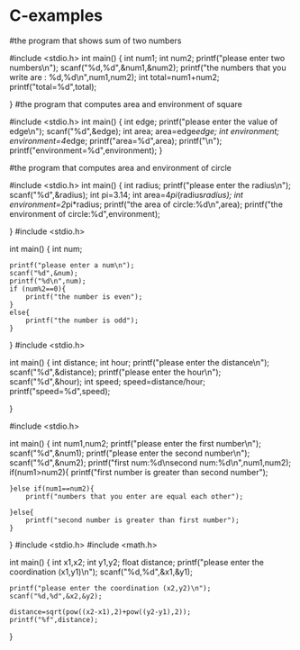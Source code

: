 # C-examples

#the program that shows sum of two numbers

#include <stdio.h>
int main() {
   int num1;
   int num2;
   printf("please enter two numbers\n");
   scanf("%d,%d",&num1,&num2);
   printf("the numbers that you write are : %d,%d\n",num1,num2);
   int total=num1+num2;
   printf("total=%d",total);
   
}
#the program that computes area and environment of square

#include <stdio.h>
int main() {
    int edge;
	printf("please enter the value of edge\n");
	scanf("%d",&edge);
	int area;
	area=edge*edge;
	int environment;
	environment=4*edge;
	printf("area=%d",area);
	printf("\n");
	printf("environment=%d",environment);
}



#the program that computes area and environment of circle

#include <stdio.h>
int main() {
    int radius;
    printf("please enter the radius\n");
    scanf("%d",&radius);
    int pi=3.14;
    int area=4*pi*(radius*radius);
    int environment=2*pi*radius;
    printf("the area of circle:%d\n",area);
    printf("the environment of circle:%d",environment);
    
}
#include <stdio.h>

int main() {
    int num;
    
    printf("please enter a num\n");
    scanf("%d",&num);
    printf("%d\n",num);
    if (num%2==0){
        printf("the number is even");
    }
    else{
        printf("the number is odd");
    }
  
}
#include <stdio.h>

int main() {
    int distance;
    int hour;
	printf("please enter the distance\n");
	scanf("%d",&distance);
	printf("please enter the hour\n");
	scanf("%d",&hour);
	int speed;
	speed=distance/hour;
	printf("speed=%d",speed);
	
}

#include <stdio.h>

int main() {
    int num1,num2;
    printf("please enter the first number\n");
    scanf("%d",&num1);
    printf("please enter the second number\n");
    scanf("%d",&num2);
    printf("first num:%d\nsecond num:%d\n",num1,num2);
    if(num1>num2){
        printf("first number is greater than second number");
        
    }else if(num1==num2){
        printf("numbers that you enter are equal each other");
        
    }else{
        printf("second number is greater than first number");
    }
    
	
}
#include <stdio.h>
#include <math.h>

int main() {
	int x1,x2;
	int y1,y2;
    float distance;
	printf("please enter the coordination (x1,y1)\n");
	scanf("%d,%d",&x1,&y1);
	
    printf("please enter the coordination (x2,y2)\n");
	scanf("%d,%d",&x2,&y2);
	
	distance=sqrt(pow((x2-x1),2)+pow((y2-y1),2));
	printf("%f",distance);
	
}




